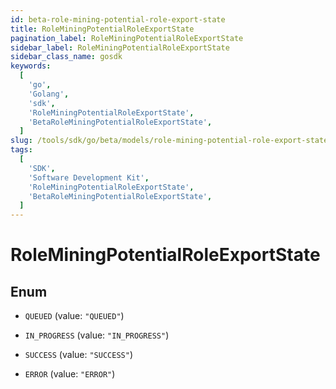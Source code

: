 ```yaml
---
id: beta-role-mining-potential-role-export-state
title: RoleMiningPotentialRoleExportState
pagination_label: RoleMiningPotentialRoleExportState
sidebar_label: RoleMiningPotentialRoleExportState
sidebar_class_name: gosdk
keywords:
  [
    'go',
    'Golang',
    'sdk',
    'RoleMiningPotentialRoleExportState',
    'BetaRoleMiningPotentialRoleExportState',
  ]
slug: /tools/sdk/go/beta/models/role-mining-potential-role-export-state
tags:
  [
    'SDK',
    'Software Development Kit',
    'RoleMiningPotentialRoleExportState',
    'BetaRoleMiningPotentialRoleExportState',
  ]
---
```


# RoleMiningPotentialRoleExportState

## Enum

- `QUEUED` (value: `"QUEUED"`)

- `IN_PROGRESS` (value: `"IN_PROGRESS"`)

- `SUCCESS` (value: `"SUCCESS"`)

- `ERROR` (value: `"ERROR"`)
